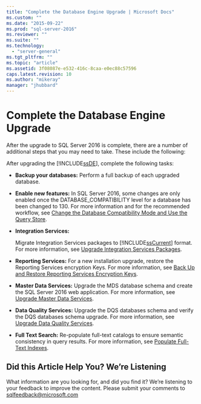 ```yaml
---
title: "Complete the Database Engine Upgrade | Microsoft Docs"
ms.custom: ""
ms.date: "2015-09-22"
ms.prod: "sql-server-2016"
ms.reviewer: ""
ms.suite: ""
ms.technology: 
  - "server-general"
ms.tgt_pltfrm: ""
ms.topic: "article"
ms.assetid: 3f08087e-e532-416c-8caa-e0ec88c57596
caps.latest.revision: 10
ms.author: "mikeray"
manager: "jhubbard"
---
```

# Complete the Database Engine Upgrade
  After the upgrade to SQL Server 2016 is complete, there are a number of additional steps that you may need to take. These include the following:  
  
 After upgrading the [!INCLUDE[ssDE](../../../analysis-services/instances/install/windows/includes/ssde-md.md)], complete the following tasks:  
  
-   **Backup your databases:** Perform a full backup of each upgraded database.  
  
-   **Enable new features:** In SQL Server 2016, some changes are only enabled once the DATABASE_COMPATIBILITY level for a database has been changed to 130.  For more information and for the recommended workflow, see [Change the Database Compatibility Mode and Use the Query Store](../../../database-engine/install/windows/change-the-database-compatibility-mode-and-use-the-query-store.md).  
  
-   **Integration Services:**  
  
     Migrate Integration Services packages to [!INCLUDE[ssCurrent](../../../advanced-analytics/r-services/includes/sscurrent-md.md)] format. For more information, see [Upgrade Integration Services Packages](../../../integration-services/install/windows/upgrade-integration-services-packages.md).  
  
-   **Reporting Services:** For a new installation upgrade, restore the Reporting Services  encryption Keys. For more information, see [Back Up and Restore Reporting Services Encryption Keys](../../../reporting-services/install/windows/ssrs-encryption-keys-back-up-and-restore-encryption-keys.md).  
  
-   **Master Data Services:**  Upgrade the MDS database schema and create the SQL Server 2016 web application. For more information, see [Upgrade Master Data Services](../../../database-engine/install/windows/upgrade-master-data-services.md).  
  
-   **Data Quality Services:** Upgrade the DQS databases schema and verify the DQS databases schema upgrade. For more information, see [Upgrade Data Quality Services](../../../database-engine/install/windows/upgrade-data-quality-services.md).  
  
-   **Full Text Search:** Re-populate full-text catalogs to ensure semantic consistency in query results. For more information, see [Populate Full-Text Indexes](../../../relational-databases/search/populate-full-text-indexes.md).  
  
## Did this Article Help You? We’re Listening  
 What information are you looking for, and did you find it? We’re listening to your feedback to improve the content. Please submit your comments to [sqlfeedback@microsoft.com](mailto:sqlfeedback@microsoft.com?subject=Your%20feedback%20about%20the%20Complete%20the%20Database%20Engine%20Upgrade%20page)  
  
  